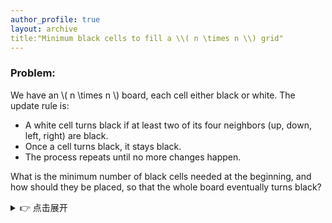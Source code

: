 ```yaml
---
author_profile: true
layout: archive
title:"Minimum black cells to fill a \\( n \times n \\) grid"
---
```


### Problem:
We have an \\( n \times n \\) board, each cell either black or white. The update rule is:

* A white cell turns black if at least two of its four neighbors (up, down, left, right) are black.
* Once a cell turns black, it stays black.
* The process repeats until no more changes happen.

What is the minimum number of black cells needed at the beginning, and how should they be placed, so that the whole board eventually turns black?


<details>
  <summary>👉 点击展开</summary>

这里是隐藏的内容。  
你可以写多行文字，甚至支持 **Markdown 格式**。

- 数学公式 \(a^2+b^2=c^2\)
- 列表项 1
- 列表项 2

</details>
